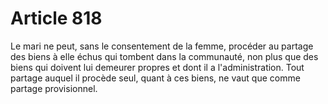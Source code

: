 # Article 818

Le mari ne peut, sans le consentement de la femme, procéder au partage des biens à elle échus qui tombent dans la communauté, non plus que des biens qui doivent lui demeurer propres et dont il a l'administration.   Tout partage auquel il procède seul, quant à ces biens, ne vaut que comme partage provisionnel.
